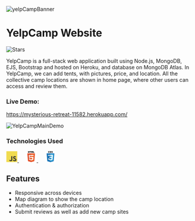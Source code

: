 ![yelpCampBanner](https://user-images.githubusercontent.com/86822695/188639100-b5852e9c-e3fc-4a80-a7e8-3740a93570c4.png)

# YelpCamp Website 
![Stars](https://img.shields.io/ore/stars/stars)


YelpCamp is a full-stack web application built using Node.js, MongoDB, EJS, Bootstrap and hosted on Heroku, and database on MongoDB Atlas. In YelpCamp, we can add tents, with pictures, price, and location. All the collective camp locations are shown in home page, where other users can access and review them.

### Live Demo:
https://mysterious-retreat-11582.herokuapp.com/

![YelpCampMainDemo](https://user-images.githubusercontent.com/86822695/188639922-8a3caeb8-5bf4-415e-aebc-be3e9acf783b.gif)


### Technologies Used

<a href="https://developer.mozilla.org/en-US/docs/Web/JavaScript" target="_blank" rel="noreferrer"> <img src="https://raw.githubusercontent.com/devicons/devicon/master/icons/javascript/javascript-original.svg" alt="javascript" width="30" height="30"/> </a>  &emsp;   <a href="https://www.w3.org/html/" target="_blank" rel="noreferrer"> <img src="https://raw.githubusercontent.com/devicons/devicon/master/icons/html5/html5-original-wordmark.svg" alt="html5" width="30" height="30"/> </a>  &emsp;   <a href="https://www.w3schools.com/css/" target="_blank" rel="noreferrer"> <img src="https://raw.githubusercontent.com/devicons/devicon/master/icons/css3/css3-original-wordmark.svg" alt="css3" width="30" height="30"/> </a> 
 
## Features

- Responsive across devices
- Map diagram to show the camp location
- Authentication & authorization
- Submit reviews as well as add new camp sites












